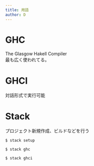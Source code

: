 ```yaml
---
title: 用語
author: D
---
```


# GHC
The Glasgow Hakell Compiler  
最も広く使われてる。

# GHCI
対話形式で実行可能

# Stack
プロジェクト新規作成、ビルドなどを行う
```
$ stack setup

$ stack ghc

$ stack ghci
```
